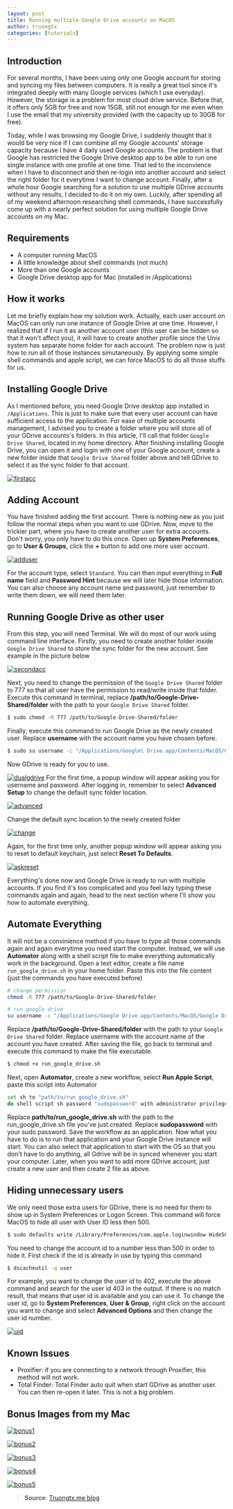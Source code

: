```yaml
---
layout: post
title: Running multiple Google Drive accounts on MacOS
author: truongtx
categories: [tutorials]
---
```


## Introduction

For several months, I have been using only one Google account for
storing and syncing my files between computers. It is really a great
tool since it's integrated deeply with many Google services (which I use
everyday). However, the storage is a problem for most cloud drive
service. Before that, it offers only 5GB for free and now 15GB, still
not enough for me even when I use the email that my university provided
(with the capacity up to 30GB for free).

Today, while I was browsing my
Google Drive, I suddenly thought that it would be very nice if I can
combine all my Google accounts' storage capacity because I have 4 daily
used Google accounts. The problem is that Google has restricted the
Google Drive desktop app to be able to run one single instance with one
profile at one time. That led to the inconvience when I have to
disconnect and then re-login into another account and select the right
folder for it everytime I want to change account. Finally, after a whole
hour Google searching for a solution to use multiple GDrive accounts
without any results, I decided to do it on my own. Luckily, after
spending all of my weekend afternoon researching shell commands, I have
successfully come up with a nearly perfect solution for using multiple
Google Drive accounts on my Mac.

## Requirements

- A computer running MacOS
- A little knowledge about shell commands (not much)
- More than one Google accounts
- Google Drive desktop app for Mac (installed in /Applications)

## How it works

Let me briefly explain how my solution work. Actually, each user account
on MacOS can only run one instance of Google Drive at one time. However,
I realized that if I run it as another account user (this user can be
hidden so that it won't affect you), it will have to create another
profile since the Unix system has separate home folder for each account.
The problem now is just how to run all of those instances simutaneously.
By applying some simple shell commands and apple script, we can force
MacOS to do all those stuffs for us.

## Installing Google Drive

As I mentioned before, you need Google Drive desktop app installed in
`/Applications`. This is just to make sure that every user account can
have sufficient access to the application. For ease of multiple accounts
management, I advised you to create a folder where you will store all of
your GDrive accounts's folders. In this article, I'll call that folder
`Google Drive Shared`, located in my home directory. After finishing
installing Google Drive, you can open it and login with one of your
Google account, create a new folder inside that `Google Drive Shared`
folder above and tell GDrive to select it as the sync folder fo that
account.

[![firstacc](https://googledrive.com/host/0B7i8MgDgsMX3aVNQMUtDbUgzYTQ/uploads/2013/07/firstacc.png)](https://googledrive.com/host/0B7i8MgDgsMX3aVNQMUtDbUgzYTQ/uploads/2013/07/firstacc.png)

## Adding Account

You have finished adding the first account. There is nothing new as you
just follow the normal steps when you want to use GDrive. Now, move to
the trickier part, where you have to create another user for extra
accounts. Don't worry, you only have to do this once. Open up **System
Preferences**, go to **User & Groups**, click the **+** button to add
one more user account.

[![adduser](https://googledrive.com/host/0B7i8MgDgsMX3aVNQMUtDbUgzYTQ/uploads/2013/07/adduser.png)](https://googledrive.com/host/0B7i8MgDgsMX3aVNQMUtDbUgzYTQ/uploads/2013/07/adduser.png)

For the account type, select `Standard`. You can then input everything
in **Full name** field and **Password Hint** because we will later hide
those information. You can also choose any account name and password,
just remember to write them down, we will need them later.

## Running Google Drive as other user

From this step, you will need Terminal. We will do most of our work
using command line interface. Firstly, you need to create another folder
inside `Google Drive Shared` to store the sync folder for the new
account. See example in the picture below

[![secondacc](https://googledrive.com/host/0B7i8MgDgsMX3aVNQMUtDbUgzYTQ/uploads/2013/07/secondacc.png)](https://googledrive.com/host/0B7i8MgDgsMX3aVNQMUtDbUgzYTQ/uploads/2013/07/secondacc.png)

Next, you need to change the permission of the `Google Drive Shared`
folder to 777 so that all user have the permission to read/write inside
that folder. Execute this command in terminal, replace
**/path/to/Google-Drive-Shared/folder** with the path to your
`Google Drive Shared` folder.

```bash
$ sudo chmod -R 777 /path/to/Google-Drive-Shared/folder
```

Finally, execute this command to run Google Drive as the newly created
user. Replace **username** with the account name you have chosen before.

```bash
$ sudo su username -c "/Applications/Google\ Drive.app/Contents/MacOS/Google\ Drive"
```

Now GDrive is ready for you to use.

[![dualgdrive](https://googledrive.com/host/0B7i8MgDgsMX3aVNQMUtDbUgzYTQ/uploads/2013/07/dualgdrive.png)](https://googledrive.com/host/0B7i8MgDgsMX3aVNQMUtDbUgzYTQ/uploads/2013/07/dualgdrive.png)
For the first time, a popup window will appear asking you for username
and password. After logging in, remember to select **Advanced Setup** to
change the default sync folder location.

[![advanced](https://googledrive.com/host/0B7i8MgDgsMX3aVNQMUtDbUgzYTQ/uploads/2013/07/advanced.png)](https://googledrive.com/host/0B7i8MgDgsMX3aVNQMUtDbUgzYTQ/uploads/2013/07/advanced.png)

Change the default sync location to the newly created folder

[![change](https://googledrive.com/host/0B7i8MgDgsMX3aVNQMUtDbUgzYTQ/uploads/2013/07/change.png)](https://googledrive.com/host/0B7i8MgDgsMX3aVNQMUtDbUgzYTQ/uploads/2013/07/change.png)

Again, for the first time only, another popup window will appear asking
you to reset to default keychain, just select **Reset To Defaults**.

[![askreset](https://googledrive.com/host/0B7i8MgDgsMX3aVNQMUtDbUgzYTQ/uploads/2013/07/askreset.png)](https://googledrive.com/host/0B7i8MgDgsMX3aVNQMUtDbUgzYTQ/uploads/2013/07/askreset.png)

Everything's done now and Google Drive is ready to run with multiple
accounts. If you find it's too complicated and you feel lazy typing
these commands again and again, head to the next section where I'll show
you how to automate everything.

## Automate Everything

It will not be a convinience method if you have to type all those
commands again and again everytime you need start the computer. Instead,
we will use **Automator** along with a shell script file to make
everything automatically work in the background. Open a text editor,
create a file name `run_google_drive.sh` in your home folder. Paste this
into the file content (just the commands you have executed before)

```bash
# change permission
chmod -R 777 /path/to/Google-Drive-Shared/folder

# run google drive
su username -c "/Applications/Google Drive.app/Contents/MacOS/Google Drive"
```

Replace **/path/to/Google-Drive-Shared/folder** with the path to your
`Google Drive Shared` folder. Replace username with the account name of
the account you have created. After saving the file, go back to terminal
and execute this command to make the file executable.

```bash
$ chmod +x run_google_drive.sh
```

Next, open **Automator**, create a new workflow, select **Run Apple
Script**, paste this script into Automator

```bash
set sh to "path/to/run_google_drive.sh"
do shell script sh password "sudopassword" with administrator privileges
```

Replace **path/to/run\_google\_drive.sh** with the path to the
run\_google\_drive.sh file you've just created. Replace **sudopassword**
with your sudo password. Save the workflow as an application. Now what
you have to do is to run that application and your Google Drive instance
will start. You can also select that application to start with the OS so
that you don't have to do anything, all Gdrive will be in synced
whenever you start your computer. Later, when you want to add more
GDrive account, just create a new user and then create 2 file as above.

## Hiding unnecessary users

We only need those extra users for GDrive, there is no need for them to
show up in System Preferences or Logon Screen. This command will force
MacOS to hide all user with User ID less then 500.

```bash
$ sudo defaults write /Library/Preferences/com.apple.loginwindow Hide500Users -bool YES
```

You need to change the account id to a number less than 500 in order to
hide it. First check if the id is already in use by typing this command

```bash
$ dscacheutil -q user
```

For example, you want to change the user id to 402, execute the above
command and search for the user id 403 in the output. If there is no
match result, that means that user id is available and you can use it.
To change the user id, go to **System Preferences**, **User & Group**,
right click on the account you want to change and select **Advanced
Options** and then change the user id number.

[![uid](https://googledrive.com/host/0B7i8MgDgsMX3aVNQMUtDbUgzYTQ/uploads/2013/07/uid.png)](https://googledrive.com/host/0B7i8MgDgsMX3aVNQMUtDbUgzYTQ/uploads/2013/07/uid.png)

## Known Issues

-   Proxifier: if you are connecting to a network through Proxifier,
    this method will not work.
-   Total Finder: Total Finder auto quit when start GDrive as another
    user. You can then re-open it later. This is not a big problem.

## Bonus Images from my Mac

[![bonus1](https://googledrive.com/host/0B7i8MgDgsMX3aVNQMUtDbUgzYTQ/uploads/2013/07/bonus1.png)](https://googledrive.com/host/0B7i8MgDgsMX3aVNQMUtDbUgzYTQ/uploads/2013/07/bonus1.png)

[![bonus2](https://googledrive.com/host/0B7i8MgDgsMX3aVNQMUtDbUgzYTQ/uploads/2013/07/bonus2.png)](https://googledrive.com/host/0B7i8MgDgsMX3aVNQMUtDbUgzYTQ/uploads/2013/07/bonus2.png)

[![bonus3](https://googledrive.com/host/0B7i8MgDgsMX3aVNQMUtDbUgzYTQ/uploads/2013/07/bonus3.png)](https://googledrive.com/host/0B7i8MgDgsMX3aVNQMUtDbUgzYTQ/uploads/2013/07/bonus3.png)

[![bonus4](https://googledrive.com/host/0B7i8MgDgsMX3aVNQMUtDbUgzYTQ/uploads/2013/07/bonus4.png)](https://googledrive.com/host/0B7i8MgDgsMX3aVNQMUtDbUgzYTQ/uploads/2013/07/bonus4.png)

[![bonus5](https://googledrive.com/host/0B7i8MgDgsMX3aVNQMUtDbUgzYTQ/uploads/2013/07/bonus5.png)](https://googledrive.com/host/0B7i8MgDgsMX3aVNQMUtDbUgzYTQ/uploads/2013/07/bonus5.png)

> **Source**: [Truongtx.me
> blog](http://truongtx.me/2013/06/30/macos-using-multiple-google-drive-accounts-at-the-same-time "Truongtx.me blog")
